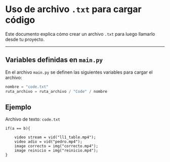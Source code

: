 # Uso de archivo `.txt` para cargar código

Este documento explica cómo crear un archivo `.txt` para luego llamarlo desde tu proyecto.

---

## Variables definidas en `main.py`

En el archivo `main.py` se definen las siguientes variables para cargar el archivo:

```python
nombre = "code.txt"
ruta_archivo = ruta_archivo / "Code" / nombre
```

## Ejemplo

Archivo de texto: `code.txt`

```plaintext
if(a == b){
   
    video stream = vid("ll1_table.mp4");
    video adio = vid("pedro.mp4");
    image correcto = img("correcto.mp4");
    image reinicio = img("reinicio.mp4");
}
```